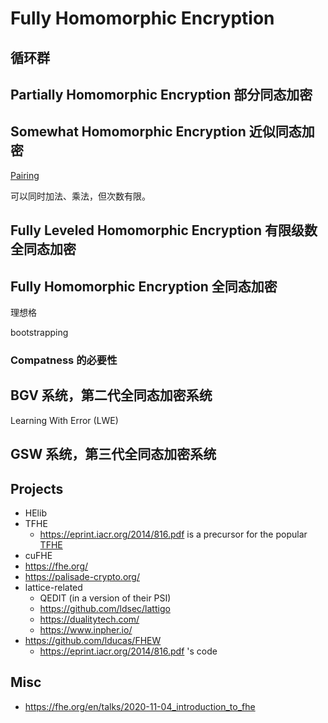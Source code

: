 # Fully Homomorphic Encryption

## 循环群

## Partially Homomorphic Encryption 部分同态加密

## Somewhat Homomorphic Encryption 近似同态加密

[Pairing](/notes/crypto/pairing)

可以同时加法、乘法，但次数有限。

## Fully Leveled Homomorphic Encryption 有限级数全同态加密

## Fully Homomorphic Encryption 全同态加密

理想格

bootstrapping

### Compatness 的必要性

## BGV 系统，第二代全同态加密系统

Learning With Error (LWE)

## GSW 系统，第三代全同态加密系统

## Projects
+ HElib
+ TFHE
    * https://eprint.iacr.org/2014/816.pdf is a precursor for the popular [TFHE](https://tfhe.github.io/tfhe/)
+ cuFHE
+ https://fhe.org/
+ https://palisade-crypto.org/
+ lattice-related
    * QEDIT (in a version of their PSI)
    * https://github.com/ldsec/lattigo
    * https://dualitytech.com/
    * https://www.inpher.io/
+ https://github.com/lducas/FHEW
    * https://eprint.iacr.org/2014/816.pdf 's code

## Misc
+ https://fhe.org/en/talks/2020-11-04_introduction_to_fhe
